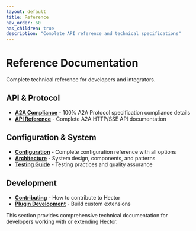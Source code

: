 ```yaml
---
layout: default
title: Reference
nav_order: 60
has_children: true
description: "Complete API reference and technical specifications"
---
```


# Reference Documentation

Complete technical reference for developers and integrators.

## API & Protocol

- **[A2A Compliance](A2A_COMPLIANCE)** - 100% A2A Protocol specification compliance details
- **[API Reference](API_REFERENCE)** - Complete A2A HTTP/SSE API documentation

## Configuration & System

- **[Configuration](CONFIGURATION)** - Complete configuration reference with all options
- **[Architecture](../architecture-design/ARCHITECTURE)** - System design, components, and patterns
- **[Testing Guide](TESTING)** - Testing practices and quality assurance

## Development

- **[Contributing](CONTRIBUTING)** - How to contribute to Hector
- **[Plugin Development](../core-concepts/PLUGINS)** - Build custom extensions

This section provides comprehensive technical documentation for developers working with or extending Hector.
